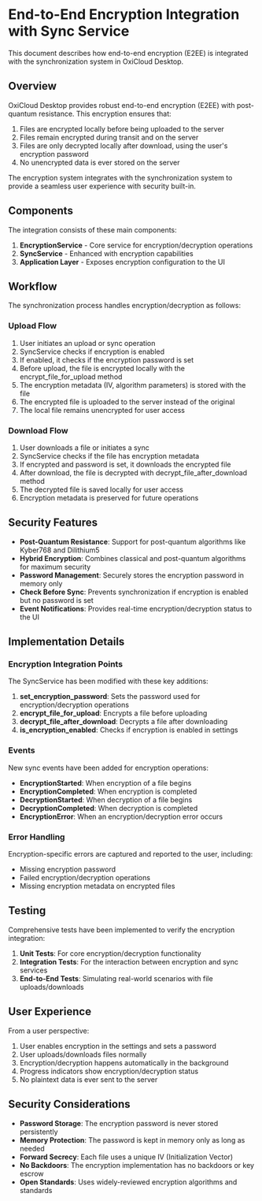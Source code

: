 # End-to-End Encryption Integration with Sync Service

This document describes how end-to-end encryption (E2EE) is integrated with the synchronization system in OxiCloud Desktop.

## Overview

OxiCloud Desktop provides robust end-to-end encryption (E2EE) with post-quantum resistance. This encryption ensures that:

1. Files are encrypted locally before being uploaded to the server
2. Files remain encrypted during transit and on the server
3. Files are only decrypted locally after download, using the user's encryption password
4. No unencrypted data is ever stored on the server

The encryption system integrates with the synchronization system to provide a seamless user experience with security built-in.

## Components

The integration consists of these main components:

1. **EncryptionService** - Core service for encryption/decryption operations
2. **SyncService** - Enhanced with encryption capabilities
3. **Application Layer** - Exposes encryption configuration to the UI

## Workflow

The synchronization process handles encryption/decryption as follows:

### Upload Flow

1. User initiates an upload or sync operation
2. SyncService checks if encryption is enabled
3. If enabled, it checks if the encryption password is set
4. Before upload, the file is encrypted locally with the encrypt_file_for_upload method
5. The encryption metadata (IV, algorithm parameters) is stored with the file
6. The encrypted file is uploaded to the server instead of the original
7. The local file remains unencrypted for user access

### Download Flow

1. User downloads a file or initiates a sync
2. SyncService checks if the file has encryption metadata
3. If encrypted and password is set, it downloads the encrypted file
4. After download, the file is decrypted with decrypt_file_after_download method
5. The decrypted file is saved locally for user access
6. Encryption metadata is preserved for future operations

## Security Features

- **Post-Quantum Resistance**: Support for post-quantum algorithms like Kyber768 and Dilithium5
- **Hybrid Encryption**: Combines classical and post-quantum algorithms for maximum security
- **Password Management**: Securely stores the encryption password in memory only
- **Check Before Sync**: Prevents synchronization if encryption is enabled but no password is set
- **Event Notifications**: Provides real-time encryption/decryption status to the UI

## Implementation Details

### Encryption Integration Points

The SyncService has been modified with these key additions:

1. **set_encryption_password**: Sets the password used for encryption/decryption operations
2. **encrypt_file_for_upload**: Encrypts a file before uploading
3. **decrypt_file_after_download**: Decrypts a file after downloading
4. **is_encryption_enabled**: Checks if encryption is enabled in settings

### Events

New sync events have been added for encryption operations:

- **EncryptionStarted**: When encryption of a file begins
- **EncryptionCompleted**: When encryption is completed
- **DecryptionStarted**: When decryption of a file begins
- **DecryptionCompleted**: When decryption is completed
- **EncryptionError**: When an encryption/decryption error occurs

### Error Handling

Encryption-specific errors are captured and reported to the user, including:

- Missing encryption password
- Failed encryption/decryption operations
- Missing encryption metadata on encrypted files

## Testing

Comprehensive tests have been implemented to verify the encryption integration:

1. **Unit Tests**: For core encryption/decryption functionality
2. **Integration Tests**: For the interaction between encryption and sync services
3. **End-to-End Tests**: Simulating real-world scenarios with file uploads/downloads

## User Experience

From a user perspective:

1. User enables encryption in the settings and sets a password
2. User uploads/downloads files normally
3. Encryption/decryption happens automatically in the background
4. Progress indicators show encryption/decryption status
5. No plaintext data is ever sent to the server

## Security Considerations

- **Password Storage**: The encryption password is never stored persistently
- **Memory Protection**: The password is kept in memory only as long as needed
- **Forward Secrecy**: Each file uses a unique IV (Initialization Vector)
- **No Backdoors**: The encryption implementation has no backdoors or key escrow
- **Open Standards**: Uses widely-reviewed encryption algorithms and standards